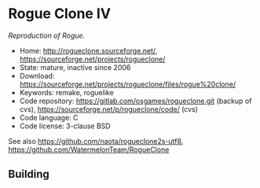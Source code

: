 # Rogue Clone IV

_Reproduction of Rogue._

- Home: http://rogueclone.sourceforge.net/, https://sourceforge.net/projects/rogueclone/
- State: mature, inactive since 2006
- Download: https://sourceforge.net/projects/rogueclone/files/rogue%20clone/
- Keywords: remake, roguelike
- Code repository: https://gitlab.com/osgames/rogueclone.git (backup of cvs), https://sourceforge.net/p/rogueclone/code/ (cvs)
- Code language: C
- Code license: 3-clause BSD

See also https://github.com/naota/rogueclone2s-utf8, https://github.com/WatermelonTeam/RogueClone

## Building

